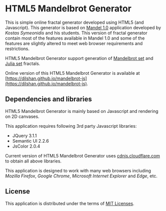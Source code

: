 HTML5 Mandelbrot Generator
==========================

This is simple online fractal generator developed using HTML5 (and Javascript). This generator is based on [Mandel 1.0](http://www.cylog.org) application developed by <i>Kostas Symeonidis</i> and his students. This version of fractal generator contain most of the features available in  Mandel 1.0 and some of the features are slightly altered to meet web browser requirements and restrictions. 

HTML5 Mandelbrot Generator support generation of [Mandelbrot set](https://en.wikipedia.org/wiki/Mandelbrot_set) and [Julia set](https://en.wikipedia.org/wiki/Julia_set) fractals. 

Online version of this HTML5 Mandelbrot Generator is available at [https://dilshan.github.io/mandelbrot-js](https://dilshan.github.io/mandelbrot-js).

Dependencies and libraries
--------------------------

HTML5 Mandelbrot Generator is mainly based on Javascript and rendering on 2D canvases. 

This application requires following 3rd party Javascript libraries:

- JQuery 3.1.1
- Semantic UI 2.2.6
- JsColor 2.0.4

Current version of HTML5 Mandelbrot Generator uses [cdnjs.cloudflare.com](https://cdnjs.com) to obtain all above libraries. 

This application is designed to work with many web browsers including <i>Mozilla Firefox</i>, <i>Google Chrome</i>, <i>Microsoft Internet Explorer</i> and <i>Edge</i>, etc. 

License
-------

This application is distributed under the terms of [MIT Licenses](https://opensource.org/licenses/MIT).